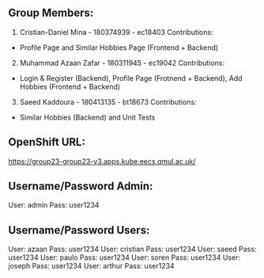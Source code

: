 ## Group Members:

1. Cristian-Daniel Mina - 180374939 - ec18403
Contributions:
- Profile Page and Similar Hobbies Page (Frontend + Backend)
2. Muhammad Azaan Zafar - 180311945 - ec19042
Contributions:
- Login & Register (Backend), Profile Page (Frotnend + Backend), Add Hobbies (Frontend + Backend)
3. Saeed Kaddoura - 180413135 - bt18673
Contributions:
- Similar Hobbies (Backend) and Unit Tests

## OpenShift URL:

https://group23-group23-v3.apps.kube.eecs.qmul.ac.uk/

## Username/Password Admin:
User: admin
Pass: user1234

## Username/Password Users:

User: azaan
Pass: user1234
User: cristian
Pass: user1234
User: saeed
Pass: user1234
User: paulo
Pass: user1234
User: soren
Pass: user1234
User: joseph
Pass: user1234
User: arthur
Pass: user1234

##


